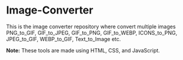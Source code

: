 # Image-Converter
This is the image converter repository where convert multiple images PNG_to_GIF, GIF_to_JPEG, GIF_to_PNG, GIF_to_WEBP, ICONS_to_PNG, JPEG_to_GIF, WEBP_to_GIF, Text_to_Image etc. 

<strong>Note:</strong> These tools are made using HTML, CSS, and JavaScript.